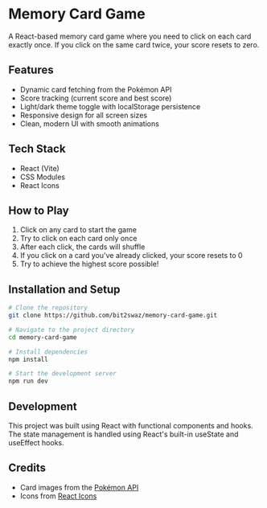 # Memory Card Game

A React-based memory card game where you need to click on each card exactly once. If you click on the same card twice, your score resets to zero.

## Features

- Dynamic card fetching from the Pokémon API
- Score tracking (current score and best score)
- Light/dark theme toggle with localStorage persistence
- Responsive design for all screen sizes
- Clean, modern UI with smooth animations

## Tech Stack

- React (Vite)
- CSS Modules
- React Icons

## How to Play

1. Click on any card to start the game
2. Try to click on each card only once
3. After each click, the cards will shuffle
4. If you click on a card you've already clicked, your score resets to 0
5. Try to achieve the highest score possible!

## Installation and Setup

```bash
# Clone the repository
git clone https://github.com/bit2swaz/memory-card-game.git

# Navigate to the project directory
cd memory-card-game

# Install dependencies
npm install

# Start the development server
npm run dev
```

## Development

This project was built using React with functional components and hooks. The state management is handled using React's built-in useState and useEffect hooks.

## Credits

- Card images from the [Pokémon API](https://pokeapi.co/)
- Icons from [React Icons](https://react-icons.github.io/react-icons/)
